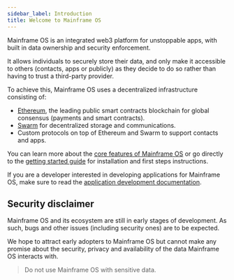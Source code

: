 ```yaml
---
sidebar_label: Introduction
title: Welcome to Mainframe OS
---
```


Mainframe OS is an integrated web3 platform for unstoppable apps, with built in data ownership and security enforcement.

It allows individuals to securely store their data, and only make it accessible to others (contacts, apps or publicly) as they decide to do so rather than having to trust a third-party provider.

To achieve this, Mainframe OS uses a decentralized infrastructure consisting of:

- [Ethereum](https://ethereum.org/), the leading public smart contracts blockchain for global consensus (payments and smart contracts).
- [Swarm](https://swarm.ethereum.org/) for decentralized storage and communications.
- Custom protocols on top of Ethereum and Swarm to support contacts and apps.

You can learn more about the [core features of Mainframe OS](core-features.md) or go directly to the [getting started guide](getting-started.md) for installation and first steps instructions.

If you are a developer interested in developing applications for Mainframe OS, make sure to read the [application development documentation](app-development.md).

## Security disclaimer

Mainframe OS and its ecosystem are still in early stages of development. As such, bugs and other issues (including security ones) are to be expected.

We hope to attract early adopters to Mainframe OS but cannot make any promise about the security, privacy and availability of the data Mainframe OS interacts with.

> Do not use Mainframe OS with sensitive data.

